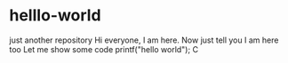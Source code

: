 # helllo-world
just another repository
Hi everyone, I am here.
Now just tell you 
I am here too
Let me show some code
printf("hello world");
C
